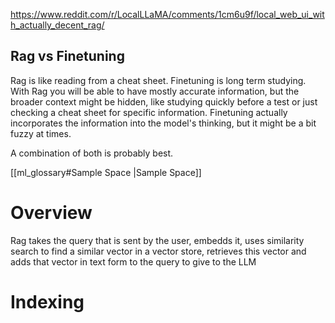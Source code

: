 https://www.reddit.com/r/LocalLLaMA/comments/1cm6u9f/local_web_ui_with_actually_decent_rag/

## Rag vs Finetuning

Rag is like reading from a cheat sheet. Finetuning is long term studying. With Rag you will be able to have mostly accurate information, but the broader context might be hidden, like studying quickly before a test or just checking a cheat sheet for specific information. Finetuning actually incorporates the information into the model's thinking, but it might be a bit fuzzy at times.

A combination of both is probably best.


[[ml_glossary#Sample Space |Sample Space]]






# Overview

Rag takes the query that is sent by the user, embedds it, uses similarity search to find a similar vector in a vector store, retrieves this vector and adds that vector in text form to the query to give to the LLM

# Indexing

